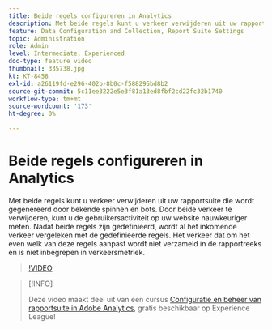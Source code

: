 ```yaml
---
title: Beide regels configureren in Analytics
description: Met beide regels kunt u verkeer verwijderen uit uw rapportsuite die wordt gegenereerd door bekende spinnen en bots. Door beide verkeer te verwijderen, kunt u de gebruikersactiviteit op uw website nauwkeuriger meten. Nadat beide regels zijn gedefinieerd, wordt al het inkomende verkeer vergeleken met de gedefinieerde regels. Het verkeer dat om het even welk van deze regels aanpast wordt niet verzameld in de rapportreeks en is niet inbegrepen in verkeersmetriek.
feature: Data Configuration and Collection, Report Suite Settings
topic: Administration
role: Admin
level: Intermediate, Experienced
doc-type: feature video
thumbnail: 335738.jpg
kt: KT-8458
exl-id: a26119fd-e296-402b-8b0c-f588295bd8b2
source-git-commit: 5c11ee3222e5e3f81a13ed8fbf2cd22fc32b1740
workflow-type: tm+mt
source-wordcount: '173'
ht-degree: 0%

---
```


# Beide regels configureren in Analytics

Met beide regels kunt u verkeer verwijderen uit uw rapportsuite die wordt gegenereerd door bekende spinnen en bots. Door beide verkeer te verwijderen, kunt u de gebruikersactiviteit op uw website nauwkeuriger meten. Nadat beide regels zijn gedefinieerd, wordt al het inkomende verkeer vergeleken met de gedefinieerde regels. Het verkeer dat om het even welk van deze regels aanpast wordt niet verzameld in de rapportreeks en is niet inbegrepen in verkeersmetriek.

>[!VIDEO](https://video.tv.adobe.com/v/335738/?quality=12&learn=on)

>[!INFO]
>
> Deze video maakt deel uit van een cursus [Configuratie en beheer van rapportsuite in Adobe Analytics](https://experienceleague.adobe.com/?recommended=Analytics-A-1-2021.1.administration), gratis beschikbaar op Experience League!